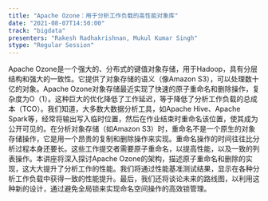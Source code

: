```yaml
---
title: "Apache Ozone：用于分析工作负载的高性能对象库"
date: "2021-08-07T14:50:00" 
track: "bigdata"
presenters: "Rakesh Radhakrishnan, Mukul Kumar Singh"
stype: "Regular Session"
---
```

Apache Ozone是一个强大的、分布式的键值对象存储，用于Hadoop，具有分层结构和强大的一致性。它提供了对象存储的语义（像Amazon S3），可以处理数十亿的对象。Apache Ozone对象存储最近实现了快速的原子重命名和删除操作，复杂度为O（1）。这种巨大的优化降低了工作延迟，等于降低了分析工作负载的总成本（TCO）。我们知道，大多数大数据分析工具，如Apache Hive、Apache Spark等，经常将输出写入临时位置，然后在作业结束时重命名该位置，使其成为公开可见的。在分析对象存储（如Amazon S3）时，重命名不是一个原生的对象存储操作，它是用一个昂贵的复制和删除操作来实现。重命名操作的时间往往比分析过程本身还要长。这些工作提交者需要原子重命名，以提高性能，以及一致的列表操作。本讲座将深入探讨Apache Ozone的架构，描述原子重命名和删除的实现，这大大提升了分析工作的性能。我们将通过性能基准测试结果，显示在各种分析工作负载中获得一致的性能提升。最后，我们还将谈论未来的路线图，以利用这种新的设计，通过避免全局锁来实现命名空间操作的高效锁管理。